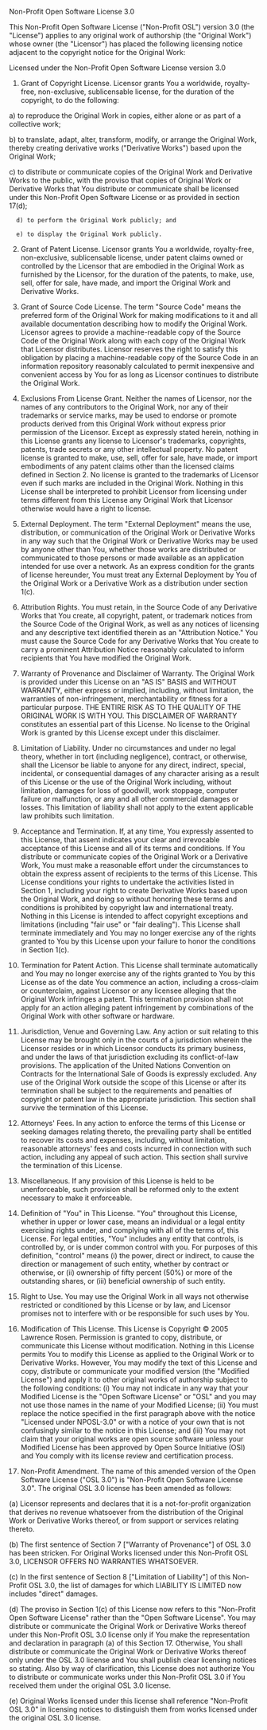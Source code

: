 Non-Profit Open Software License 3.0

This Non-Profit Open Software License ("Non-Profit OSL") version 3.0 (the
"License") applies to any original work of authorship (the "Original Work")
whose owner (the "Licensor") has placed the following licensing notice adjacent
to the copyright notice for the Original Work:

Licensed under the Non-Profit Open Software License version 3.0

1) Grant of Copyright License. Licensor grants You a worldwide, royalty-free,
non-exclusive, sublicensable license, for the duration of the copyright, to
do the following:

a) to reproduce the Original Work in copies, either alone or as part of a
collective work;

b) to translate, adapt, alter, transform, modify, or arrange the Original
Work, thereby creating derivative works ("Derivative Works") based upon the
Original Work;

c) to distribute or communicate copies of the Original Work and Derivative
Works to the public, with the proviso that copies of Original Work or Derivative
Works that You distribute or communicate shall be licensed under this Non-Profit
Open Software License or as provided in section 17(d);

      d) to perform the Original Work publicly; and

      e) to display the Original Work publicly.

2) Grant of Patent License. Licensor grants You a worldwide, royalty-free,
non-exclusive, sublicensable license, under patent claims owned or controlled
by the Licensor that are embodied in the Original Work as furnished by the
Licensor, for the duration of the patents, to make, use, sell, offer for sale,
have made, and import the Original Work and Derivative Works.

3) Grant of Source Code License. The term "Source Code" means the preferred
form of the Original Work for making modifications to it and all available
documentation describing how to modify the Original Work. Licensor agrees
to provide a machine-readable copy of the Source Code of the Original Work
along with each copy of the Original Work that Licensor distributes. Licensor
reserves the right to satisfy this obligation by placing a machine-readable
copy of the Source Code in an information repository reasonably calculated
to permit inexpensive and convenient access by You for as long as Licensor
continues to distribute the Original Work.

4) Exclusions From License Grant. Neither the names of Licensor, nor the names
of any contributors to the Original Work, nor any of their trademarks or service
marks, may be used to endorse or promote products derived from this Original
Work without express prior permission of the Licensor. Except as expressly
stated herein, nothing in this License grants any license to Licensor's trademarks,
copyrights, patents, trade secrets or any other intellectual property. No
patent license is granted to make, use, sell, offer for sale, have made, or
import embodiments of any patent claims other than the licensed claims defined
in Section 2. No license is granted to the trademarks of Licensor even if
such marks are included in the Original Work. Nothing in this License shall
be interpreted to prohibit Licensor from licensing under terms different from
this License any Original Work that Licensor otherwise would have a right
to license.

5) External Deployment. The term "External Deployment" means the use, distribution,
or communication of the Original Work or Derivative Works in any way such
that the Original Work or Derivative Works may be used by anyone other than
You, whether those works are distributed or communicated to those persons
or made available as an application intended for use over a network. As an
express condition for the grants of license hereunder, You must treat any
External Deployment by You of the Original Work or a Derivative Work as a
distribution under section 1(c).

6) Attribution Rights. You must retain, in the Source Code of any Derivative
Works that You create, all copyright, patent, or trademark notices from the
Source Code of the Original Work, as well as any notices of licensing and
any descriptive text identified therein as an "Attribution Notice." You must
cause the Source Code for any Derivative Works that You create to carry a
prominent Attribution Notice reasonably calculated to inform recipients that
You have modified the Original Work.

7) Warranty of Provenance and Disclaimer of Warranty. The Original Work is
provided under this License on an "AS IS" BASIS and WITHOUT WARRANTY, either
express or implied, including, without limitation, the warranties of non-infringement,
merchantability or fitness for a particular purpose. THE ENTIRE RISK AS TO
THE QUALITY OF THE ORIGINAL WORK IS WITH YOU. This DISCLAIMER OF WARRANTY
constitutes an essential part of this License. No license to the Original
Work is granted by this License except under this disclaimer.

8) Limitation of Liability. Under no circumstances and under no legal theory,
whether in tort (including negligence), contract, or otherwise, shall the
Licensor be liable to anyone for any direct, indirect, special, incidental,
or consequential damages of any character arising as a result of this License
or the use of the Original Work including, without limitation, damages for
loss of goodwill, work stoppage, computer failure or malfunction, or any and
all other commercial damages or losses. This limitation of liability shall
not apply to the extent applicable law prohibits such limitation.

9) Acceptance and Termination. If, at any time, You expressly assented to
this License, that assent indicates your clear and irrevocable acceptance
of this License and all of its terms and conditions. If You distribute or
communicate copies of the Original Work or a Derivative Work, You must make
a reasonable effort under the circumstances to obtain the express assent of
recipients to the terms of this License. This License conditions your rights
to undertake the activities listed in Section 1, including your right to create
Derivative Works based upon the Original Work, and doing so without honoring
these terms and conditions is prohibited by copyright law and international
treaty. Nothing in this License is intended to affect copyright exceptions
and limitations (including "fair use" or "fair dealing"). This License shall
terminate immediately and You may no longer exercise any of the rights granted
to You by this License upon your failure to honor the conditions in Section
1(c).

10) Termination for Patent Action. This License shall terminate automatically
and You may no longer exercise any of the rights granted to You by this License
as of the date You commence an action, including a cross-claim or counterclaim,
against Licensor or any licensee alleging that the Original Work infringes
a patent. This termination provision shall not apply for an action alleging
patent infringement by combinations of the Original Work with other software
or hardware.

11) Jurisdiction, Venue and Governing Law. Any action or suit relating to
this License may be brought only in the courts of a jurisdiction wherein the
Licensor resides or in which Licensor conducts its primary business, and under
the laws of that jurisdiction excluding its conflict-of-law provisions. The
application of the United Nations Convention on Contracts for the International
Sale of Goods is expressly excluded. Any use of the Original Work outside
the scope of this License or after its termination shall be subject to the
requirements and penalties of copyright or patent law in the appropriate jurisdiction.
This section shall survive the termination of this License.

12) Attorneys' Fees. In any action to enforce the terms of this License or
seeking damages relating thereto, the prevailing party shall be entitled to
recover its costs and expenses, including, without limitation, reasonable
attorneys' fees and costs incurred in connection with such action, including
any appeal of such action. This section shall survive the termination of this
License.

13) Miscellaneous. If any provision of this License is held to be unenforceable,
such provision shall be reformed only to the extent necessary to make it enforceable.

14) Definition of "You" in This License. "You" throughout this License, whether
in upper or lower case, means an individual or a legal entity exercising rights
under, and complying with all of the terms of, this License. For legal entities,
"You" includes any entity that controls, is controlled by, or is under common
control with you. For purposes of this definition, "control" means (i) the
power, direct or indirect, to cause the direction or management of such entity,
whether by contract or otherwise, or (ii) ownership of fifty percent (50%)
or more of the outstanding shares, or (iii) beneficial ownership of such entity.

15) Right to Use. You may use the Original Work in all ways not otherwise
restricted or conditioned by this License or by law, and Licensor promises
not to interfere with or be responsible for such uses by You.

16) Modification of This License. This License is Copyright © 2005 Lawrence
Rosen. Permission is granted to copy, distribute, or communicate this License
without modification. Nothing in this License permits You to modify this License
as applied to the Original Work or to Derivative Works. However, You may modify
the text of this License and copy, distribute or communicate your modified
version (the "Modified License") and apply it to other original works of authorship
subject to the following conditions: (i) You may not indicate in any way that
your Modified License is the "Open Software License" or "OSL" and you may
not use those names in the name of your Modified License; (ii) You must replace
the notice specified in the first paragraph above with the notice "Licensed
under NPOSL-3.0" or with a notice of your own that is
not confusingly similar to the notice in this License; and (iii) You may not
claim that your original works are open source software unless your Modified
License has been approved by Open Source Initiative (OSI) and You comply with
its license review and certification process.

17) Non-Profit Amendment. The name of this amended version of the Open Software
License ("OSL 3.0") is "Non-Profit Open Software License 3.0". The original
OSL 3.0 license has been amended as follows:

(a) Licensor represents and declares that it is a not-for-profit organization
that derives no revenue whatsoever from the distribution of the Original Work
or Derivative Works thereof, or from support or services relating thereto.

(b) The first sentence of Section 7 ["Warranty of Provenance"] of OSL 3.0
has been stricken. For Original Works licensed under this Non-Profit OSL 3.0,
LICENSOR OFFERS NO WARRANTIES WHATSOEVER.

(c) In the first sentence of Section 8 ["Limitation of Liability"] of this
Non-Profit OSL 3.0, the list of damages for which LIABILITY IS LIMITED now
includes "direct" damages.

(d) The proviso in Section 1(c) of this License now refers to this "Non-Profit
Open Software License" rather than the "Open Software License". You may distribute
or communicate the Original Work or Derivative Works thereof under this Non-Profit
OSL 3.0 license only if You make the representation and declaration in paragraph
(a) of this Section 17. Otherwise, You shall distribute or communicate the
Original Work or Derivative Works thereof only under the OSL 3.0 license and
You shall publish clear licensing notices so stating. Also by way of clarification,
this License does not authorize You to distribute or communicate works under
this Non-Profit OSL 3.0 if You received them under the original OSL 3.0 license.

(e) Original Works licensed under this license shall reference "Non-Profit
OSL 3.0" in licensing notices to distinguish them from works licensed under
the original OSL 3.0 license.
